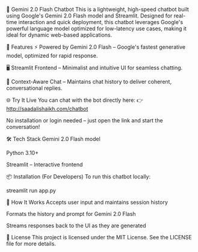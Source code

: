 💬 Gemini 2.0 Flash Chatbot
This is a lightweight, high-speed chatbot built using Google's Gemini 2.0 Flash model and Streamlit. Designed for real-time interaction and quick deployment, this chatbot leverages Google's powerful language model optimized for low-latency use cases, making it ideal for dynamic web-based applications.

🚀 Features
⚡ Powered by Gemini 2.0 Flash – Google's fastest generative model, optimized for rapid response.

🖥️ Streamlit Frontend – Minimalist and intuitive UI for seamless chatting.

💬 Context-Aware Chat – Maintains chat history to deliver coherent, conversational replies.

🌐 Try It Live
You can chat with the bot directly here:
👉 http://saadalishaikh.com/chatbot

No installation or login needed – just open the link and start the conversation!

🛠️ Tech Stack
Gemini 2.0 Flash model

Python 3.10+

Streamlit – Interactive frontend

📦 Installation (For Developers)
To run this chatbot locally:

streamlit run app.py

🧠 How It Works
Accepts user input and maintains session history

Formats the history and prompt for Gemini 2.0 Flash

Streams responses back to the UI as they are generated

📄 License
This project is licensed under the MIT License. See the LICENSE file for more details.


